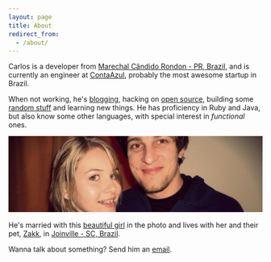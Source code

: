 ```yaml
---
layout: page
title: About
redirect_from:
  - /about/
---
```


Carlos is a developer from [Marechal Cândido Rondon - PR, Brazil](http://goo.gl/maps/9HZwe),
and is currently an engineer at [ContaAzul](http://contaazul.com), probably the most
awesome startup in Brazil.

<div class="github-cards">
  <div class="github-card" data-github="caarlos0"></div>
</div>

When not working, he's [blogging](http://carlosbecker.com),
hacking on [open source](https://github.com/caarlos0),
building some [random stuff](/labs)
and learning new things. He has proficiency in Ruby and Java, but also
know some other languages, with special interest in _functional_ ones.

![me and my wife](/public/images/about.jpg)

He's married with this [beautiful girl](http://twitter.com/carinemeyer) in the
photo and lives with her and their pet, [Zakk](http://www.youtube.com/watch?v=YtWlIPGpxTc),
in [Joinville - SC, Brazil](http://goo.gl/maps/9tvI4).

Wanna talk about something? Send him an
[email](mailto:&#099;&#097;&#097;&#114;&#108;&#111;&#115;&#048;&#064;&#103;&#109;&#097;&#105;&#108;&#046;&#099;&#111;&#109;).

<script src="http://lab.lepture.com/github-cards/widget.js"></script>
